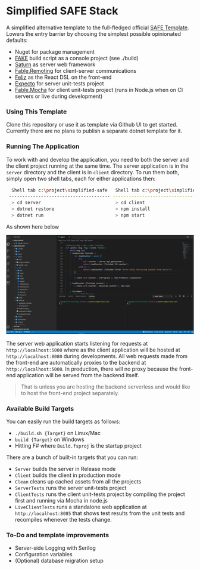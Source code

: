 # Simplified SAFE Stack

A simplified alternative template to the full-fledged official [SAFE Template](https://github.com/SAFE-Stack/SAFE-template). Lowers the entry barrier by choosing the simplest possible opinionated defaults:
 - Nuget for package management
 - [FAKE](https://fake.build/) build script as a console project (see ./build)
 - [Saturn](https://github.com/SaturnFramework/Saturn) as server web framework
 - [Fable.Remoting](https://github.com/Zaid-Ajaj/Fable.Remoting) for client-server communications
 - [Feliz](https://github.com/Zaid-Ajaj/Feliz) as the React DSL on the front-end
 - [Expecto](https://github.com/haf/expecto) for server unit-tests project
 - [Fable.Mocha](https://github.com/Zaid-Ajaj/Fable.Mocha) for client unit-tests project (runs in Node.js when on CI servers or live during development)

### Using This Template

Clone this repository or use it as template via Github UI to get started. Currently there are no plans to publish a separate dotnet template for it.

### Running The Application

To work with and develop the application, you need to both the server and the client project running at the same time. The server application is in the `server` directory and the client is in `client` directory. To run them both, simply open two shell tabs, each for either applications then:
```bash
  Shell tab c:\project\simplified-safe   Shell tab c:\project\simplified-safe
 -------------------------------------- --------------------------------------
  > cd server                            > cd client
  > dotnet restore                       > npm install
  > dotnet run                           > npm start
```
As shown here below

![img](docs/running-the-application.gif)

The server web application starts listening for requests at `http://localhost:5000` where as the client application will be hosted at `http://localhost:8080` during developments. All web requests made from the front-end are automatically proxies to the backend at `http://localhost:5000`. In production, there will no proxy because the front-end application will be served from the backend itself.

> That is unless you are hosting the backend serverless and would like to host the front-end project separately.

### Available Build Targets

You can easily run the build targets as follows:
 - `./build.sh {Target}` on Linux/Mac
 - `build {Target}` on Windows
 - Hitting F# where `Build.fsproj` is the startup project

There are a bunch of built-in targets that you can run:
 - `Server` builds the server in Release mode
 - `Client` builds the client in production mode
 - `Clean` cleans up cached assets from all the projects
 - `ServerTests` runs the server unit-tests project
 - `ClientTests` runs the client unit-tests project by compiling the project first and running via Mocha in node.js
 - `LiveClientTests` runs a standalone web application at `http://localhost:8085` that shows test results from the unit tests and recompiles whenever the tests change.

### To-Do and template improvements

- Server-side Logging with Serilog
- Configuration variables
- (Optional) database migration setup